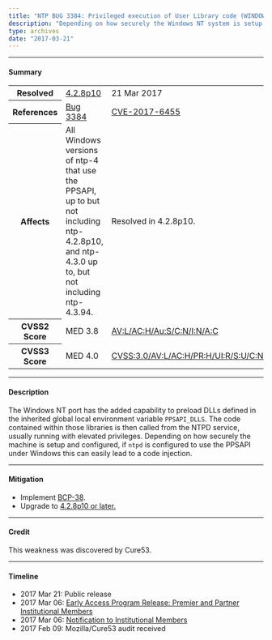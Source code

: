```yaml
---
title: "NTP BUG 3384: Privileged execution of User Library code (WINDOWS PPSAPI ONLY)"
description: "Depending on how securely the Windows NT system is setup and configured, if ntpd is configured to use the PPSAPI under Windows this can easily lead to a code injection. This bug was resolved in NTP 4.2.8p10."
type: archives
date: "2017-03-21"
---
```


* * *

#### Summary

<table>
  <tbody>
	<tr>
		<th><b>Resolved</b></th>
		<td><a href="/support/securitynotice/4_2_8p10-release-announcement/">4.2.8p10</a></td>
		<td>21 Mar 2017</td>
	</tr>
	<tr>
		<th><b>References</b></th>
		<td><a href="https://bugs.ntp.org/show_bug.cgi?id=3384">Bug 3384</a></td>
		<td><a href="https://nvd.nist.gov/vuln/detail/CVE-2017-6455">CVE-2017-6455</a></td>
	</tr>
	<tr>
		<th><b>Affects</b></th>
		<td>All Windows versions of ntp-4 that use the PPSAPI, up to but not including<br> ntp-4.2.8p10, and ntp-4.3.0 up to, but not including ntp-4.3.94.</td>
		<td>Resolved in 4.2.8p10.</td>
	</tr>
	<tr>
		<th><b>CVSS2 Score</b></th>
		<td>MED 3.8</td>
		<td><a href="https://nvd.nist.gov/vuln-metrics/cvss/v2-calculator?calculator&version=2.0&vector=(AV:L/AC:H/Au:S/C:N/I:N/A:C)">AV:L/AC:H/Au:S/C:N/I:N/A:C</a></td>
	</tr>
	<tr>
		<th><b>CVSS3 Score<b></th>
		<td>MED 4.0</td>
		<td><a href="https://www.first.org/cvss/calculator/3.0#CVSS:3.0/AV:L/AC:H/PR:H/UI:R/S:U/C:N/I:N/A:H">CVSS:3.0/AV:L/AC:H/PR:H/UI:R/S:U/C:N/I:N/A:H</a></td>
	</tr>	
  </tbody>	
</table>

* * *
    
#### Description 

The Windows NT port has the added capability to preload DLLs defined in the inherited global local environment variable `PPSAPI_DLLS`. The code contained within those libraries is then called from the NTPD service, usually running with elevated privileges. Depending on how securely the machine is setup and configured, if `ntpd` is configured to use the PPSAPI under Windows this can easily lead to a code injection. 

* * *
    
#### Mitigation

* Implement [BCP-38](http://www.bcp38.info/index.php/Main_Page).
* Upgrade to [4.2.8p10 or later.](https://downloads.nwtime.org/ntp/4.2.8/)

* * *

#### Credit

This weakness was discovered by Cure53.

* * *

#### Timeline

* 2017 Mar 21: Public release
* 2017 Mar 06: [Early Access Program Release: Premier and Partner Institutional Members](https://www.nwtime.org/membership/benefits/)
* 2017 Mar 06: [Notification to Institutional Members](https://www.nwtime.org/membership/benefits/)
* 2017 Feb 09: Mozilla/Cure53 audit received